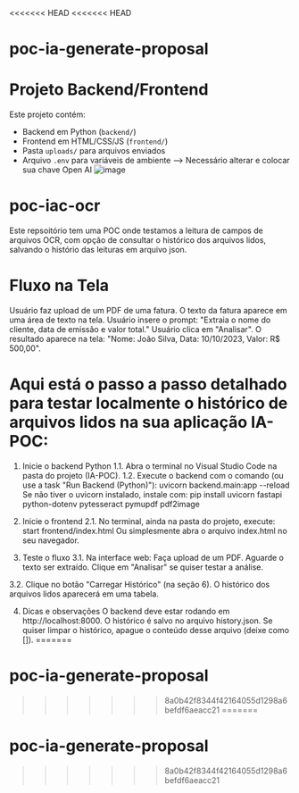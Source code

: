 <<<<<<< HEAD
<<<<<<< HEAD
# poc-ia-generate-proposal
# Projeto Backend/Frontend
Este projeto contém:
- Backend em Python (`backend/`)
- Frontend em HTML/CSS/JS (`frontend/`)
- Pasta `uploads/` para arquivos enviados
- Arquivo `.env` para variáveis de ambiente --> Necessário alterar e colocar sua chave Open AI
![image](https://github.com/user-attachments/assets/545f3cc9-ea4f-47c8-8825-0b394d69ac94)


# poc-iac-ocr
Este repsoitório tem uma POC onde testamos a leitura de campos de arquivos OCR, com opção de consultar o histórico dos arquivos lidos, salvando o histório das leituras em arquivo json.

# Fluxo na Tela
Usuário faz upload de um PDF de uma fatura.
O texto da fatura aparece em uma área de texto na tela.
Usuário insere o prompt: "Extraia o nome do cliente, data de emissão e valor total."
Usuário clica em "Analisar".
O resultado aparece na tela: "Nome: João Silva, Data: 10/10/2023, Valor: R$ 500,00".

# Aqui está o passo a passo detalhado para testar localmente o histórico de arquivos lidos na sua aplicação IA-POC:
1. Inicie o backend Python
1.1. Abra o terminal no Visual Studio Code na pasta do projeto (IA-POC).
1.2. Execute o backend com o comando (ou use a task "Run Backend (Python)"):
	uvicorn backend.main:app --reload
	Se não tiver o uvicorn instalado, instale com: 
	pip install uvicorn fastapi python-dotenv pytesseract pymupdf pdf2image

2. Inicie o frontend
2.1. No terminal, ainda na pasta do projeto, execute:
	start frontend/index.html
	Ou simplesmente abra o arquivo index.html no seu navegador.

3. Teste o fluxo
3.1. Na interface web:
Faça upload de um PDF.
Aguarde o texto ser extraído.
Clique em "Analisar" se quiser testar a análise.

3.2. Clique no botão "Carregar Histórico" (na seção 6).
O histórico dos arquivos lidos aparecerá em uma tabela.

4. Dicas e observações
O backend deve estar rodando em http://localhost:8000.
O histórico é salvo no arquivo history.json.
Se quiser limpar o histórico, apague o conteúdo desse arquivo (deixe como []).
=======
# poc-ia-generate-proposal
>>>>>>> 8a0b42f8344f42164055d1298a6befdf6aeacc21
=======
# poc-ia-generate-proposal
>>>>>>> 8a0b42f8344f42164055d1298a6befdf6aeacc21

